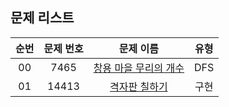 ## 문제 리스트

|          순번          |       문제 번호         |        문제 이름         |        유형         |
| :-----: | :-----: | :-----: | :-----: | 
| 00 | 7465 | <a href="https://swexpertacademy.com/main/code/problem/problemDetail.do?contestProbId=AWngfZVa9XwDFAQU&categoryId=AWngfZVa9XwDFAQU&categoryType=CODE">창용 마을 무리의 개수</a> | DFS |
| 01 | 14413 | <a href="https://swexpertacademy.com/main/code/problem/problemDetail.do?contestProbId=AYEXgKnKKg0DFARx&categoryId=AYEXgKnKKg0DFARx&categoryType=CODE&problemTitle=&orderBy=RECOMMEND_COUNT&selectCodeLang=ALL&select-1=&pageSize=20&pageIndex=9">격자판 칠하기</a> | 구현 |